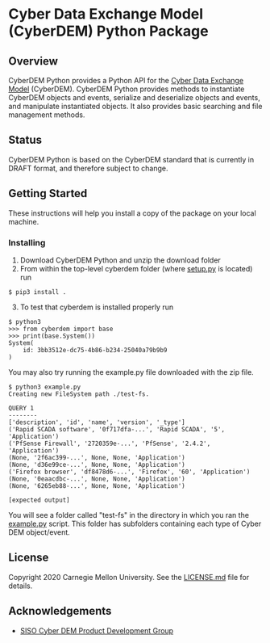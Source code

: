 # Cyber Data Exchange Model (CyberDEM) Python Package

## Overview
CyberDEM Python provides a Python API for the [Cyber Data Exchange Model](https://www.sisostds.org/StandardsActivities/DevelopmentGroups/CyberDEMPDG.aspx) (CyberDEM). CyberDEM Python provides methods to instantiate CyberDEM objects and events, serialize and deserialize objects and events, and manipulate instantiated objects. It also provides basic searching and file management methods. 

## Status

CyberDEM Python is based on the CyberDEM standard that is currently in DRAFT format, and therefore subject to change. 

## Getting Started

These instructions will help you install a copy of the package on your local machine.

### Installing

1. Download CyberDEM Python and unzip the download folder
2. From within the top-level cyberdem folder (where [setup.py](setup.py) is located) run
```
$ pip3 install .
```

3. To test that cyberdem is installed properly run

```
$ python3
>>> from cyberdem import base
>>> print(base.System())
System(
    id: 3bb3512e-dc75-4b86-b234-25040a79b9b9
)
```

You may also try running the example.py file downloaded with the zip file.

```
$ python3 example.py
Creating new FileSystem path ./test-fs.

QUERY 1
--------
['description', 'id', 'name', 'version', '_type']
('Rapid SCADA software', '0f717dfa-...', 'Rapid SCADA', '5', 'Application')
('PfSense Firewall', '2720359e-...', 'PfSense', '2.4.2', 'Application')
(None, '2f6ac399-...', None, None, 'Application')
(None, 'd36e99ce-...', None, None, 'Application')
('Firefox browser', 'df8478d6-...', 'Firefox', '60', 'Application')
(None, '0eaacdbc-...', None, None, 'Application')
(None, '6265eb88-...', None, None, 'Application')

[expected output]
```
You will see a folder called "test-fs" in the directory in which you ran the [example.py](example.py) script. This folder has subfolders containing each type of Cyber DEM object/event.

## License

Copyright 2020 Carnegie Mellon University. See the [LICENSE.md](LICENSE.md) file for details.

## Acknowledgements

- [SISO Cyber DEM Product Development Group](https://www.sisostds.org/StandardsActivities/DevelopmentGroups/CyberDEMPDG.aspx)